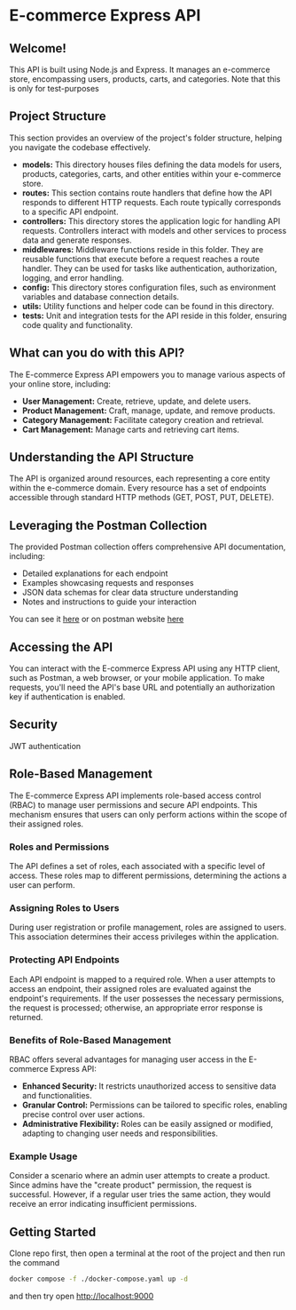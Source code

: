 # E-commerce Express API

## **Welcome!**

This API is built using Node.js and Express. It manages an e-commerce store, encompassing users, products, carts, and
categories.
Note that this is only for test-purposes

## **Project Structure**

This section provides an overview of the project's folder structure, helping you navigate the codebase effectively.

* **models:** This directory houses files defining the data models for users, products, categories, carts, and other
  entities within your e-commerce store.
* **routes:** This section contains route handlers that define how the API responds to different HTTP requests. Each
  route typically corresponds to a specific API endpoint.
* **controllers:** This directory stores the application logic for handling API requests. Controllers interact with
  models and other services to process data and generate responses.
* **middlewares:** Middleware functions reside in this folder. They are reusable functions that execute before a request
  reaches a route handler. They can be used for tasks like authentication, authorization, logging, and error handling.
* **config:** This directory stores configuration files, such as environment variables and database connection details.
* **utils:** Utility functions and helper code can be found in this directory.
* **tests:** Unit and integration tests for the API reside in this folder, ensuring code quality and functionality.

## **What can you do with this API?**

The E-commerce Express API empowers you to manage various aspects of your online store, including:

* **User Management:** Create, retrieve, update, and delete users.
* **Product Management:** Craft, manage, update, and remove products.
* **Category Management:** Facilitate category creation and retrieval.
* **Cart Management:** Manage carts and retrieving cart items.

## **Understanding the API Structure**

The API is organized around resources, each representing a core entity within the e-commerce domain. Every resource has
a set of endpoints accessible through standard HTTP methods (GET, POST, PUT, DELETE).

## **Leveraging the Postman Collection**

The provided Postman collection offers comprehensive API documentation, including:

* Detailed explanations for each endpoint
* Examples showcasing requests and responses
* JSON data schemas for clear data structure understanding
* Notes and instructions to guide your interaction

You can see it [here](./api_doc.md) or on postman
website [here](https://documenter.getpostman.com/view/22207689/2sA3Bj7thh)

## **Accessing the API**

You can interact with the E-commerce Express API using any HTTP client, such as Postman, a web browser, or your mobile
application. To make requests, you'll need the API's base URL and potentially an authorization key if authentication is
enabled.

## **Security**

JWT authentication

## **Role-Based Management**

The E-commerce Express API implements role-based access control (RBAC) to manage user permissions and secure API
endpoints. This mechanism ensures that users can only perform actions within the scope of their assigned roles.

### **Roles and Permissions**

The API defines a set of roles, each associated with a specific level of access. These roles map to different
permissions, determining the actions a user can perform.

### **Assigning Roles to Users**

During user registration or profile management, roles are assigned to users. This association determines their access
privileges within the application.

### **Protecting API Endpoints**

Each API endpoint is mapped to a required role. When a user attempts to access an endpoint, their assigned roles are
evaluated against the endpoint's requirements. If the user possesses the necessary permissions, the request is
processed; otherwise, an appropriate error response is returned.

### **Benefits of Role-Based Management**

RBAC offers several advantages for managing user access in the E-commerce Express API:

* **Enhanced Security:** It restricts unauthorized access to sensitive data and functionalities.
* **Granular Control:** Permissions can be tailored to specific roles, enabling precise control over user actions.
* **Administrative Flexibility:** Roles can be easily assigned or modified, adapting to changing user needs and
  responsibilities.

### **Example Usage**

Consider a scenario where an admin user attempts to create a product. Since admins have the "create product" permission,
the request is successful. However, if a regular user tries the same action, they would receive an error indicating
insufficient permissions.

## Getting Started

Clone repo first, then open a terminal at the root of the project and then run the command

```bash
docker compose -f ./docker-compose.yaml up -d
```

and then try open [http://localhost:9000](http://localhost:9000)
